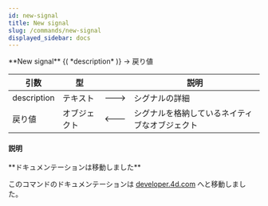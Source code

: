 ```yaml
---
id: new-signal
title: New signal
slug: /commands/new-signal
displayed_sidebar: docs
---
```


<!--REF #_command_.New signal.Syntax-->**New signal** {( *description* )} -> 戻り値<!-- END REF-->
<!--REF #_command_.New signal.Params-->
| 引数 | 型 |  | 説明 |
| --- | --- | --- | --- |
| description | テキスト | &#x1F852; | シグナルの詳細 |
| 戻り値 | オブジェクト | &#x1F850; | シグナルを格納しているネイティブなオブジェクト |

<!-- END REF-->

#### 説明 

<!--REF #_command_.New signal.Summary-->**ドキュメンテーションは移動しました**

このコマンドのドキュメンテーションは [developer.<!-- END REF-->4d.com](https://developer.4d.com/docs/ja/API/SignalClass/#new-signal) へと移動しました。
